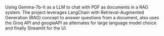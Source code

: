 Using Gemma-7b-It as a LLM to chat with PDF as documents in a RAG system. The project leverages LangChain with Retrieval-Augmented Generation (RAG) concept to answer questions from a document, also uses the Groq API and googleAPI as alternates for large language model choice and finally Streamlit for the UI.
